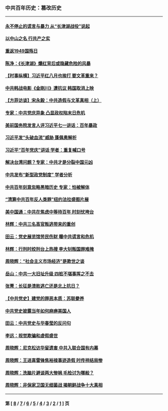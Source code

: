 ### 中共百年历史：篡改历史
---
#### [永不停止的谎言与暴力 从“长津湖战役”说起](../../pages/nf1176115/n13494094.md?02180430) 
#### [以中山之名 行共产之实](../../pages/nf1176115/n13346437.md?02180430) 
#### [重返1949国殇日](../../pages/nf1176115/n13346372.md?02180430) 
#### [陈净：《长津湖》爆红背后或隐藏危险的风暴](../../pages/nf1176115/n13314364.md?02180430) 
#### [【时事纵横】习近平红八月也挨打 要文革重来？](../../pages/nf1176115/n13231393.md?02180430) 
#### [中共韩战电影《金刚川》遭抗议 韩国取消上映](../../pages/nf1176115/n13219114.md?02180430) 
#### [【方菲访谈】宋永毅：中共造假与文革真相（上）](../../pages/nf1176115/n13200760.md?02180430) 
#### [专家：中共党庆异象 凸显政权陷末日危机](../../pages/nf1176115/n13067084.md?02180430) 
#### [美前国务院发言人评习近平七一讲话：百年暴政](../../pages/nf1176115/n13066986.md?02180430) 
#### [习近平发“头破血流”威胁 蓬佩奥解析](../../pages/nf1176115/n13063604.md?02180430) 
#### [习近平“百年党庆”讲话 学者：重复喊口号](../../pages/nf1176115/n13061411.md?02180430) 
#### [解决台湾问题？专家：中共才是分裂中国元凶](../../pages/nf1176115/n13060811.md?02180430) 
#### [中共发布“新型政党制度” 学者分析](../../pages/nf1176115/n13056354.md?02180430) 
#### [中共百年刻意忽略黑暗历史 专家：怕被解体](../../pages/nf1176115/n13056056.md?02180430) 
#### [“清算中共百年反人类罪”纽约法拉盛图片展](../../pages/nf1176115/n13052220.md?02180430) 
#### [美中国通：中共在焦虑中等待百年 时刻忧垮台](../../pages/nf1176115/n13048820.md?02180430) 
#### [林辉：中共三名高官叛逃带来的重创](../../pages/nf1176115/n13035206.md?02180430) 
#### [田云：党史展览馆劳民伤财 曝中共谎言和危机](../../pages/nf1176115/n13033900.md?02180430) 
#### [林辉：行刑时绞刑台上热搜 李大钊叛国罪难掩](../../pages/nf1176115/n13031965.md?02180430) 
#### [周晓辉：“社会主义市场经济”是欺世之谈](../../pages/nf1176115/n13024090.md?02180430) 
#### [岳山：中共一大旧址升级 四桩不堪事挥之不去](../../pages/nf1176115/n13021697.md?02180430) 
#### [张菁：长征是溃败逃亡还是北上抗日？](../../pages/nf1176115/n13020585.md?02180430) 
#### [【中共党史】建党的罪恶本质：苏联豢养](../../pages/nf1176115/n13011888.md?02180430) 
#### [中共党史披露当年如何麻痹美国人](../../pages/nf1176115/n12966400.md?02180430) 
#### [田云：中共党史与华春莹的反问句](../../pages/nf1176115/n12765178.md?02180430) 
#### [李远：视觉欺骗和虚假盛世](../../pages/nf1176115/n12993376.md?02180430) 
#### [周晓辉：尼克松访华留遗害 中共入联合国有内幕](../../pages/nf1176115/n12991422.md?02180430) 
#### [周晓辉：王进喜雷锋焦裕禄事迹造假 时传祥结局惨](../../pages/nf1176115/n12985497.md?02180430) 
#### [周晓辉：洗脑片避谈两大惨祸 毛检讨为哪般？](../../pages/nf1176115/n12971285.md?02180430) 
#### [周晓辉：非保家卫国无细菌战 揭朝鲜战争十大真相](../../pages/nf1176115/n12954161.md?02180430) 

---
#### 第 [ [8](./8.md?02180430) / [7](./7.md?02180430) / [6](./6.md?02180430) / [5](./5.md?02180430) / [4](./4.md?02180430) / [3](./3.md?02180430) / [2](./2.md?02180430) / [1](./1.md?02180430) ] 页

